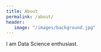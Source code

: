 ```yaml
---
title: About
permalink: /about/
header:
   image: "/images/background.jpg"
---
```

I am Data Science enthusiast.
 
